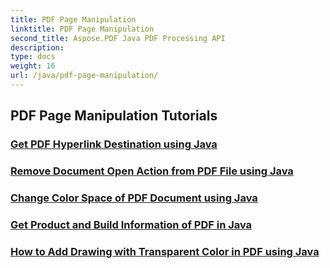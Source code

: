 ```yaml
---
title: PDF Page Manipulation
linktitle: PDF Page Manipulation
second_title: Aspose.PDF Java PDF Processing API
description: 
type: docs
weight: 16
url: /java/pdf-page-manipulation/
---
```


## PDF Page Manipulation Tutorials
### [Get PDF Hyperlink Destination using Java](./get-pdf-hyperlink-destination-using-java/)
### [Remove Document Open Action from PDF File using Java](./remove-document-open-action-from-pdf-file-using-java/)
### [Change Color Space of PDF Document using Java](./change-color-space-of-pdf-document-using-java/)
### [Get Product and Build Information of PDF in Java](./get-product-and-build-information-of-pdf-in-java/)
### [How to Add Drawing with Transparent Color in PDF using Java](./how-to-add-drawing-with-transparent-color-in-pdf-using-java/)